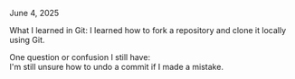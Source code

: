 June 4, 2025

What I learned in Git: 
I learned how to fork a repository and clone it locally using Git.

One question or confusion I still have:  
I'm still unsure how to undo a commit if I made a mistake.
